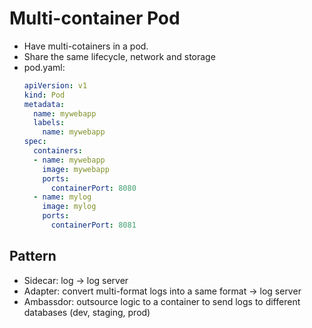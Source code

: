 # Multi-container Pod

- Have multi-cotainers in a pod.
- Share the same lifecycle, network and storage
- pod.yaml:
    ```yaml
    apiVersion: v1
    kind: Pod
    metadata:
      name: mywebapp
      labels:
        name: mywebapp
    spec:
      containers:
      - name: mywebapp
        image: mywebapp
        ports:
          containerPort: 8080
      - name: mylog
        image: mylog
        ports:
          containerPort: 8081
    ```

## Pattern
- Sidecar:
    log -> log server
- Adapter: 
    convert multi-format logs into a same format -> log server 
- Ambassdor:
    outsource logic to a container to send logs to different databases (dev, staging, prod)



